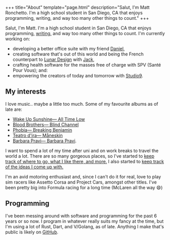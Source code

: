 +++
title="About"
template="page.html"
description="Salut, I'm Matt Ronchetto. I'm a high school student in San Diego, CA that enjoys programming, writing, and way too many other things to count."
+++

Salut, I'm Matt. I'm a high school student in San Diego, CA that enjoys programming, [writing,](/blog) and way too many other things to count. I'm currently working on:
- developing a better office suite with my friend [Daniel](https://cyckl.net),
- creating software that's out of this world and being the French counterpart to [Lunar Design](https://github.com/designbylunar) with [Jack](https://jackmerrill.com),
- crafting health software for the masses free of charge with SPV (Santé Pour Vous); and:
- empowering the creators of today and tomorrow with [Studio9](https://www.studioneuf.net).

## My interests
I love music.. maybe a little too much. Some of my favourite albums as of late are:
- [Wake Up Sunshine— All Time Low ](https://open.spotify.com/album/1kwAv74rVTTGMpawGsXtiE)
- [Blood Brothers— Blind Channel](https://open.spotify.com/album/16e3tlAEVnBA8ACnnOX3Xv)
- [Phobia— Breaking Benjamin](https://open.spotify.com/album/6yJdQMlMkfYJFiSsL6764c)
- [Teatro d'ira— Måneskin](https://open.spotify.com/album/7KF1Ain9mYYlg5M46g0i4A)
- [Barbara Pravi— Barbara Pravi](https://open.spotify.com/album/3oVZdOn92BZXBqWGezbJtf).

I want to spend a lot of my time after uni and on work breaks to travel the world a lot. There are so many gorgeous places, so I've started to [keep track of where to go, what I like there, and more.](/intl) I also started to [keep track of the ideas I come up with.](/ideas)

I'm an avid motoring enthusiast and, since I can't do it for real, love to play sim racers like Assetto Corsa and Project Cars, amongst other titles. I've been pretty big into Formula racing for a long time (McLaren all the way :smile:)

## Programming
I've been messing around with software and programming for the past 6 years or so now. I program in whatever really suits my fancy at the time, but I'm using a lot of Rust, Dart, and V/Golang, as of late. Anything I make that's public is likely on [GitHub](https://github.com/doamatto).

